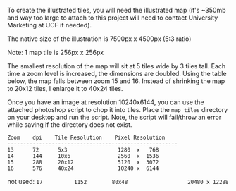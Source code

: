 To create the illustrated tiles, you will need the illustrated map (it's ~350mb and way too large to attach to this project will need to contact University Marketing at UCF if needed).

The native size of the illustration is 7500px x 4500px  (5:3 ratio)

Note: 1 map tile is 256px x 256px

The smallest resolution of the map will sit at 5 tiles wide by 3 tiles tall.  Each time a zoom level is increased, the dimensions are doubled.  Using the table below, the map falls between zoom 15 and 16.  Instead of shrinking the map to 20x12 tiles, I enlarge it to 40x24 tiles.

Once you have an image at resolution 10240x6144, you can use the attached photoshop script to chop it into tiles.  Place the `map tiles` directory on your desktop and run the script.  Note, the script will fail/throw an error while saving if the directory does not exist.


    Zoom    dpi    Tile Resolution    Pixel Resolution
    ------------------------------------------------------
    13      72      5x3                1280  x   768
    14      144     10x6               2560  x  1536
    15      288     20x12              5120  x  3072
    16      576     40x24              10240 x  6144


not used:
`17          1152        80x48                   20480 x 12288`

